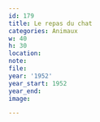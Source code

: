 ```yaml
---
id: 179
title: Le repas du chat
categories: Animaux
w: 40
h: 30
location:
note:
file:
year: '1952'
year_start: 1952
year_end:
image:

---
```

